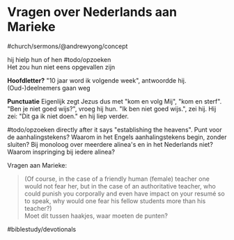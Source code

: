 # Vragen over Nederlands aan Marieke
#church/sermons/@andrewyong/concept

hij hielp hun of hen #todo/opzoeken  
Het zou hun niet eens opgevallen zijn

**Hoofdletter?**
"10 jaar word ik volgende week", antwoordde hij. 
(Oud-)deelnemers gaan weg

**Punctuatie**
Eigenlijk zegt Jezus dus met "kom en volg Mij", "kom en sterf". 
"Ben je niet goed wijs?", vroeg hij hun.
"Ik ben niet goed wijs.", zei hij. 
Hij zei: "Dit ga ik niet doen." en hij liep verder. 

#todo/opzoeken directly after it says "establishing the heavens". Punt voor de aanhalingstekens? 
Waarom in het Engels aanhalingstekens begin, zonder sluiten? Bij monoloog over meerdere alinea's en in het Nederlands niet?
Waarom inspringing bij iedere alinea? 

Vragen aan Marieke: 
> (Of course, in the case of a friendly human (female) teacher one would not fear her, but in the case of an authoritative teacher, who could punish you corporally and even have impact on your resumé so to speak, why would one fear his fellow students more than his teacher?)  
Moet dit tussen haakjes, waar moeten de punten? 


#biblestudy/devotionals